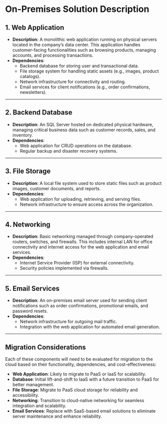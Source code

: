 # On-Premises Solution Description

## 1. Web Application
- **Description**: A monolithic web application running on physical servers located in the company’s data center. This application handles customer-facing functionalities such as browsing products, managing accounts, and processing transactions.
- **Dependencies**:
  - Backend database for storing user and transactional data.
  - File storage system for handling static assets (e.g., images, product catalogs).
  - Network infrastructure for connectivity and routing.
  - Email services for client notifications (e.g., order confirmations, newsletters).

---

## 2. Backend Database
- **Description**: An SQL Server hosted on dedicated physical hardware, managing critical business data such as customer records, sales, and inventory.
- **Dependencies**:
  - Web application for CRUD operations on the database.
  - Regular backup and disaster recovery systems.

---

## 3. File Storage
- **Description**: A local file system used to store static files such as product images, customer documents, and reports.
- **Dependencies**:
  - Web application for uploading, retrieving, and serving files.
  - Network infrastructure to ensure access across the organization.

---

## 4. Networking
- **Description**: Basic networking managed through company-operated routers, switches, and firewalls. This includes internal LAN for office connectivity and internet access for the web application and email services.
- **Dependencies**:
  - Internet Service Provider (ISP) for external connectivity.
  - Security policies implemented via firewalls.

---

## 5. Email Services
- **Description**: An on-premises email server used for sending client notifications such as order confirmations, promotional emails, and password resets.
- **Dependencies**:
  - Network infrastructure for outgoing mail traffic.
  - Integration with the web application for automated email generation.

---

## Migration Considerations
Each of these components will need to be evaluated for migration to the cloud based on their functionality, dependencies, and cost-effectiveness:
- **Web Application**: Likely to migrate to PaaS or IaaS for scalability.
- **Database**: Initial lift-and-shift to IaaS with a future transition to PaaS for better management.
- **File Storage**: Migrate to PaaS cloud storage for reliability and accessibility.
- **Networking**: Transition to cloud-native networking for seamless integration and scalability.
- **Email Services**: Replace with SaaS-based email solutions to eliminate server maintenance and enhance reliability.

